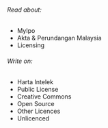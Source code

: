 ###### Read about:
- MyIpo
- Akta & Perundangan Malaysia
- Licensing

###### Write on:
- Harta Intelek
- Public License
- Creative Commons
- Open Source
- Other Licences
- Unlicenced
